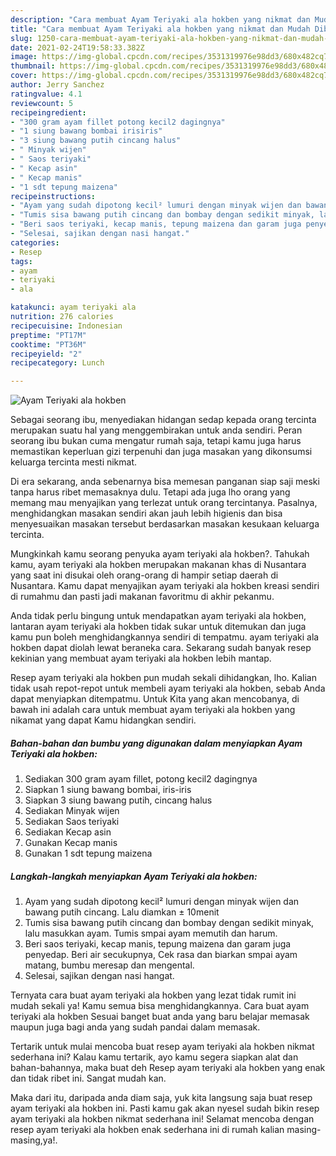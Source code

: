 ```yaml
---
description: "Cara membuat Ayam Teriyaki ala hokben yang nikmat dan Mudah Dibuat"
title: "Cara membuat Ayam Teriyaki ala hokben yang nikmat dan Mudah Dibuat"
slug: 1250-cara-membuat-ayam-teriyaki-ala-hokben-yang-nikmat-dan-mudah-dibuat
date: 2021-02-24T19:58:33.382Z
image: https://img-global.cpcdn.com/recipes/3531319976e98dd3/680x482cq70/ayam-teriyaki-ala-hokben-foto-resep-utama.jpg
thumbnail: https://img-global.cpcdn.com/recipes/3531319976e98dd3/680x482cq70/ayam-teriyaki-ala-hokben-foto-resep-utama.jpg
cover: https://img-global.cpcdn.com/recipes/3531319976e98dd3/680x482cq70/ayam-teriyaki-ala-hokben-foto-resep-utama.jpg
author: Jerry Sanchez
ratingvalue: 4.1
reviewcount: 5
recipeingredient:
- "300 gram ayam fillet potong kecil2 dagingnya"
- "1 siung bawang bombai irisiris"
- "3 siung bawang putih cincang halus"
- " Minyak wijen"
- " Saos teriyaki"
- " Kecap asin"
- " Kecap manis"
- "1 sdt tepung maizena"
recipeinstructions:
- "Ayam yang sudah dipotong kecil² lumuri dengan minyak wijen dan bawang putih cincang. Lalu diamkan ± 10menit"
- "Tumis sisa bawang putih cincang dan bombay dengan sedikit minyak, lalu masukkan ayam. Tumis smpai ayam memutih dan harum."
- "Beri saos teriyaki, kecap manis, tepung maizena dan garam juga penyedap. Beri air secukupnya, Cek rasa dan biarkan smpai ayam matang, bumbu meresap dan mengental."
- "Selesai, sajikan dengan nasi hangat."
categories:
- Resep
tags:
- ayam
- teriyaki
- ala

katakunci: ayam teriyaki ala 
nutrition: 276 calories
recipecuisine: Indonesian
preptime: "PT17M"
cooktime: "PT36M"
recipeyield: "2"
recipecategory: Lunch

---
```



![Ayam Teriyaki ala hokben](https://img-global.cpcdn.com/recipes/3531319976e98dd3/680x482cq70/ayam-teriyaki-ala-hokben-foto-resep-utama.jpg)

Sebagai seorang ibu, menyediakan hidangan sedap kepada orang tercinta merupakan suatu hal yang menggembirakan untuk anda sendiri. Peran seorang ibu bukan cuma mengatur rumah saja, tetapi kamu juga harus memastikan keperluan gizi terpenuhi dan juga masakan yang dikonsumsi keluarga tercinta mesti nikmat.

Di era  sekarang, anda sebenarnya bisa memesan panganan siap saji meski tanpa harus ribet memasaknya dulu. Tetapi ada juga lho orang yang memang mau menyajikan yang terlezat untuk orang tercintanya. Pasalnya, menghidangkan masakan sendiri akan jauh lebih higienis dan bisa menyesuaikan masakan tersebut berdasarkan masakan kesukaan keluarga tercinta. 



Mungkinkah kamu seorang penyuka ayam teriyaki ala hokben?. Tahukah kamu, ayam teriyaki ala hokben merupakan makanan khas di Nusantara yang saat ini disukai oleh orang-orang di hampir setiap daerah di Nusantara. Kamu dapat menyajikan ayam teriyaki ala hokben kreasi sendiri di rumahmu dan pasti jadi makanan favoritmu di akhir pekanmu.

Anda tidak perlu bingung untuk mendapatkan ayam teriyaki ala hokben, lantaran ayam teriyaki ala hokben tidak sukar untuk ditemukan dan juga kamu pun boleh menghidangkannya sendiri di tempatmu. ayam teriyaki ala hokben dapat diolah lewat beraneka cara. Sekarang sudah banyak resep kekinian yang membuat ayam teriyaki ala hokben lebih mantap.

Resep ayam teriyaki ala hokben pun mudah sekali dihidangkan, lho. Kalian tidak usah repot-repot untuk membeli ayam teriyaki ala hokben, sebab Anda dapat menyiapkan ditempatmu. Untuk Kita yang akan mencobanya, di bawah ini adalah cara untuk membuat ayam teriyaki ala hokben yang nikamat yang dapat Kamu hidangkan sendiri.

<!--inarticleads1-->

##### Bahan-bahan dan bumbu yang digunakan dalam menyiapkan Ayam Teriyaki ala hokben:

1. Sediakan 300 gram ayam fillet, potong kecil2 dagingnya
1. Siapkan 1 siung bawang bombai, iris-iris
1. Siapkan 3 siung bawang putih, cincang halus
1. Sediakan  Minyak wijen
1. Sediakan  Saos teriyaki
1. Sediakan  Kecap asin
1. Gunakan  Kecap manis
1. Gunakan 1 sdt tepung maizena




<!--inarticleads2-->

##### Langkah-langkah menyiapkan Ayam Teriyaki ala hokben:

1. Ayam yang sudah dipotong kecil² lumuri dengan minyak wijen dan bawang putih cincang. Lalu diamkan ± 10menit
1. Tumis sisa bawang putih cincang dan bombay dengan sedikit minyak, lalu masukkan ayam. Tumis smpai ayam memutih dan harum.
1. Beri saos teriyaki, kecap manis, tepung maizena dan garam juga penyedap. Beri air secukupnya, Cek rasa dan biarkan smpai ayam matang, bumbu meresap dan mengental.
1. Selesai, sajikan dengan nasi hangat.




Ternyata cara buat ayam teriyaki ala hokben yang lezat tidak rumit ini mudah sekali ya! Kamu semua bisa menghidangkannya. Cara buat ayam teriyaki ala hokben Sesuai banget buat anda yang baru belajar memasak maupun juga bagi anda yang sudah pandai dalam memasak.

Tertarik untuk mulai mencoba buat resep ayam teriyaki ala hokben nikmat sederhana ini? Kalau kamu tertarik, ayo kamu segera siapkan alat dan bahan-bahannya, maka buat deh Resep ayam teriyaki ala hokben yang enak dan tidak ribet ini. Sangat mudah kan. 

Maka dari itu, daripada anda diam saja, yuk kita langsung saja buat resep ayam teriyaki ala hokben ini. Pasti kamu gak akan nyesel sudah bikin resep ayam teriyaki ala hokben nikmat sederhana ini! Selamat mencoba dengan resep ayam teriyaki ala hokben enak sederhana ini di rumah kalian masing-masing,ya!.


